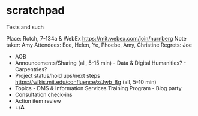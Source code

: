 # scratchpad
Tests and such

Place: Rotch, 7-134a & WebEx https://mit.webex.com/join/nurnberg
Note taker: Amy
Attendees: Ece, Helen, Ye, Phoebe, Amy, Christine
Regrets: Joe
 
- AOB
- Announcements/Sharing (all, 5-15 min)
          - Data & Digital Humanities?
          - Carpentries?
- Project status/hold ups/next steps https://wikis.mit.edu/confluence/x/Jwb_Bg (all, 5-10 min)
- Topics
          - DMS & Information Services Training Program
          - Blog party
- Consultation check-ins
- Action item review
- +/𝚫
